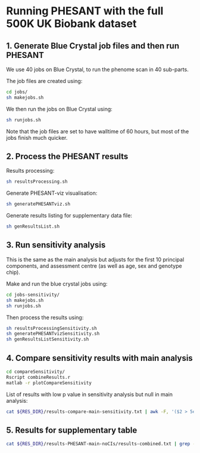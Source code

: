 

# Running PHESANT with the full 500K UK Biobank dataset




## 1. Generate Blue Crystal job files and then run PHESANT

We use 40 jobs on Blue Crystal, to run the phenome scan in 40 sub-parts. 

The job files are created using:

```bash
cd jobs/
sh makejobs.sh
```

We then run the jobs on Blue Crystal using:

```bash
sh runjobs.sh
```

Note that the job files are set to have walltime of 60 hours, but most of the jobs finish much quicker.

## 2. Process the PHESANT results

Results processing:

 ```bash
 sh resultsProcessing.sh
 ```

Generate PHESANT-viz visualisation:

 ```bash
 sh generatePHESANTviz.sh
 ```

Generate results listing for supplementary data file:

 ```bash
 sh genResultsList.sh
 ```



## 3. Run sensitivity analysis

This is the same as the main analysis but adjusts for the first 10 principal components, and assessment centre (as well as age, sex and genotype chip).

Make and run the blue crystal jobs using:

```bash
cd jobs-sensitivity/
sh makejobs.sh
sh runjobs.sh
```

Then process the results using:

```bash
sh resultsProcessingSensitivity.sh
sh generatePHESANTvizSensitivity.sh
sh genResultsListSensitivity.sh
```


## 4. Compare sensitivity results with main analysis

```bash
cd compareSensitivity/
Rscript combineResults.r
matlab -r plotCompareSensitivity
```

List of results with low p value in sensitivity analysis but null in main analysis:

```bash
cat ${RES_DIR}/results-compare-main-sensitivity.txt | awk -F, '($2 > 5e-2 && $3 < 2.44e-6) {print $0}' | grep -v ',$' | sed 's/,/\t/g' 
```


## 5. Results for supplementary table

```bash
cat ${RES_DIR}/results-PHESANT-main-noCIs/results-combined.txt | grep -v 'varName' | awk -F'\t' '($10=="")' | head -n 519 | awk -F'\t' '{printf "%s \t %.2e \t %.2e \t %s \t %s \n", $1, $4, $7, $8, $9}'
```
